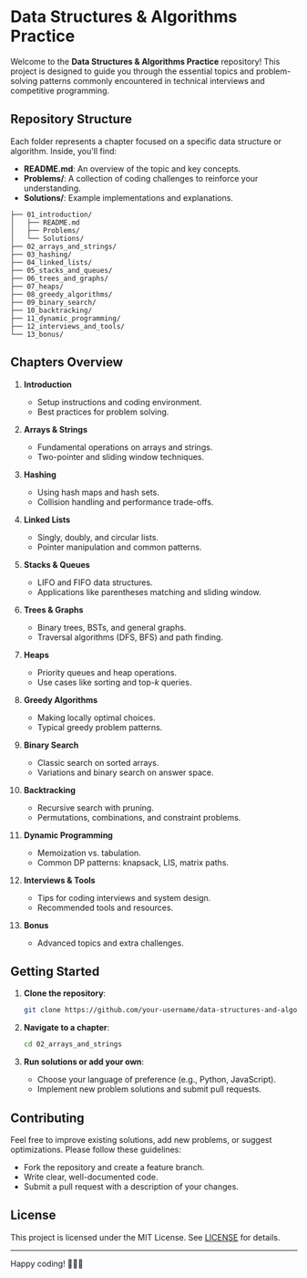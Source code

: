 # Data Structures & Algorithms Practice

Welcome to the **Data Structures & Algorithms Practice** repository! This project is designed to guide you through the essential topics and problem-solving patterns commonly encountered in technical interviews and competitive programming.

## Repository Structure

Each folder represents a chapter focused on a specific data structure or algorithm. Inside, you'll find:

* **README.md**: An overview of the topic and key concepts.
* **Problems/**: A collection of coding challenges to reinforce your understanding.
* **Solutions/**: Example implementations and explanations.

```
├── 01_introduction/
│   ├── README.md
│   ├── Problems/
│   └── Solutions/
├── 02_arrays_and_strings/
├── 03_hashing/
├── 04_linked_lists/
├── 05_stacks_and_queues/
├── 06_trees_and_graphs/
├── 07_heaps/
├── 08_greedy_algorithms/
├── 09_binary_search/
├── 10_backtracking/
├── 11_dynamic_programming/
├── 12_interviews_and_tools/
└── 13_bonus/
```

## Chapters Overview

1. **Introduction**

   * Setup instructions and coding environment.
   * Best practices for problem solving.

2. **Arrays & Strings**

   * Fundamental operations on arrays and strings.
   * Two-pointer and sliding window techniques.

3. **Hashing**

   * Using hash maps and hash sets.
   * Collision handling and performance trade-offs.

4. **Linked Lists**

   * Singly, doubly, and circular lists.
   * Pointer manipulation and common patterns.

5. **Stacks & Queues**

   * LIFO and FIFO data structures.
   * Applications like parentheses matching and sliding window.

6. **Trees & Graphs**

   * Binary trees, BSTs, and general graphs.
   * Traversal algorithms (DFS, BFS) and path finding.

7. **Heaps**

   * Priority queues and heap operations.
   * Use cases like sorting and top-*k* queries.

8. **Greedy Algorithms**

   * Making locally optimal choices.
   * Typical greedy problem patterns.

9. **Binary Search**

   * Classic search on sorted arrays.
   * Variations and binary search on answer space.

10. **Backtracking**

    * Recursive search with pruning.
    * Permutations, combinations, and constraint problems.

11. **Dynamic Programming**

    * Memoization vs. tabulation.
    * Common DP patterns: knapsack, LIS, matrix paths.

12. **Interviews & Tools**

    * Tips for coding interviews and system design.
    * Recommended tools and resources.

13. **Bonus**

    * Advanced topics and extra challenges.

## Getting Started

1. **Clone the repository**:

   ```bash
   git clone https://github.com/your-username/data-structures-and-algorithms.git
   ```
2. **Navigate to a chapter**:

   ```bash
   cd 02_arrays_and_strings
   ```
3. **Run solutions or add your own**:

   * Choose your language of preference (e.g., Python, JavaScript).
   * Implement new problem solutions and submit pull requests.

## Contributing

Feel free to improve existing solutions, add new problems, or suggest optimizations. Please follow these guidelines:

* Fork the repository and create a feature branch.
* Write clear, well-documented code.
* Submit a pull request with a description of your changes.

## License

This project is licensed under the MIT License. See [LICENSE](LICENSE) for details.

---

Happy coding! 🧑‍💻🚀
